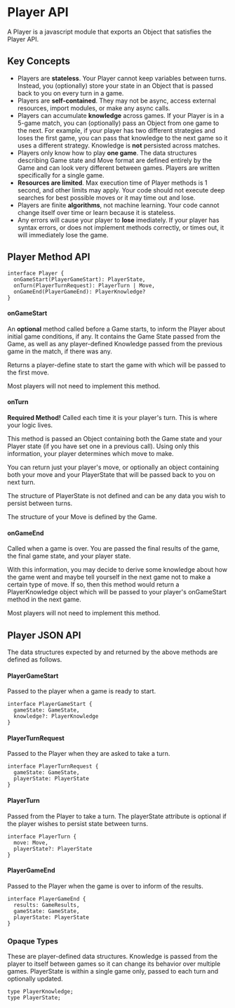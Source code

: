 # Player API

A Player is a javascript module that exports an Object that satisfies the Player API.

## Key Concepts

* Players are **stateless**. Your Player cannot keep variables between turns. Instead, you (optionally) store your state in an Object that is passed back to you on every turn in a game.
* Players are **self-contained**. They may not be async, access external resources, import modules, or make any async calls.
* Players can accumulate **knowledge** across games. If your Player is in a 5-game match, you can (optionally) pass an Object from one game to the next. For example, if your player has two different strategies and loses the first game, you can pass that knowledge to the next game so it uses a different strategy. Knowledge is **not** persisted across matches.
* Players only know how to play **one game**. The data structures describing Game state and Move format are defined entirely by the Game and can look very different between games. Players are written specifically for a single game.
* **Resources are limited**. Max execution time of Player methods is 1 second, and other limits may apply. Your code should not execute deep searches for best possible moves or it may time out and lose.
* Players are finite **algorithms**, not machine learning. Your code cannot change itself over time or learn because it is stateless.
* Any errors will cause your player to **lose** imediately. If your player has syntax errors, or does not implement methods correctly, or times out, it will immediately lose the game.

## Player Method API

```
interface Player {
  onGameStart(PlayerGameStart): PlayerState,
  onTurn(PlayerTurnRequest): PlayerTurn | Move,
  onGameEnd(PlayerGameEnd): PlayerKnowledge?
}
```

#### onGameStart

An **optional** method called before a Game starts, to inform the Player about initial game conditions, if any. It contains the Game State passed from the Game, as well as any player-defined Knowledge passed from the previous game in the match, if there was any.

Returns a player-define state to start the game with which will be passed to the first move.

Most players will not need to implement this method. 

#### onTurn

**Required Method!** Called each time it is your player's turn. This is where your logic lives.

This method is passed an Object containing both the Game state and your Player state (if you have set one in a previous call). Using only this information, your player determines which move to make.

You can return just your player's move, or optionally an object containing both your move and your PlayerState that will be passed back to you on next turn.

The structure of PlayerState is not defined and can be any data you wish to persist between turns.

The structure of your Move is defined by the Game.

#### onGameEnd

Called when a game is over. You are passed the final results of the game, the final game state, and your player state.

With this information, you may decide to derive some knowledge about how the game went and maybe tell yourself in the next game not to make a certain type of move. If so, then this method would return a PlayerKnowledge object which will be passed to your player's onGameStart method in the next game.

Most players will not need to implement this method.

## Player JSON API

The data structures expected by and returned by the above methods are defined as follows.

#### PlayerGameStart

Passed to the player when a game is ready to start. 

````
interface PlayerGameStart {
  gameState: GameState,
  knowledge?: PlayerKnowledge
}
````

#### PlayerTurnRequest

Passed to the Player when they are asked to take a turn.

````
interface PlayerTurnRequest {
  gameState: GameState,
  playerState: PlayerState
}
````

#### PlayerTurn

Passed from the Player to take a turn. The playerState attribute is optional if the player wishes to persist state between turns.

````
interface PlayerTurn {
  move: Move,
  playerState?: PlayerState
}
````

#### PlayerGameEnd

Passed to the Player when the game is over to inform of the results.

````
interface PlayerGameEnd {
  results: GameResults,
  gameState: GameState,
  playerState: PlayerState
}
````

### Opaque Types

These are player-defined data structures. Knowledge is passed from the player to itself between games so it can change its behavior over multiple games. PlayerState is within a single game only, passed to each turn and optionally updated.

```
type PlayerKnowledge;
type PlayerState;
```

